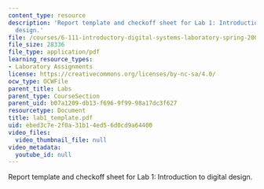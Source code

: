 ```yaml
---
content_type: resource
description: 'Report template and checkoff sheet for Lab 1: Introduction to digital
  design.'
file: /courses/6-111-introductory-digital-systems-laboratory-spring-2006/ebed3c7e2f0a31b14ed56d0cd9a64400_lab1_template.pdf
file_size: 28336
file_type: application/pdf
learning_resource_types:
- Laboratory Assignments
license: https://creativecommons.org/licenses/by-nc-sa/4.0/
ocw_type: OCWFile
parent_title: Labs
parent_type: CourseSection
parent_uid: b07a1209-db13-f696-9f99-98a17dc3f627
resourcetype: Document
title: lab1_template.pdf
uid: ebed3c7e-2f0a-31b1-4ed5-6d0cd9a64400
video_files:
  video_thumbnail_file: null
video_metadata:
  youtube_id: null
---
```

Report template and checkoff sheet for Lab 1: Introduction to digital design.
